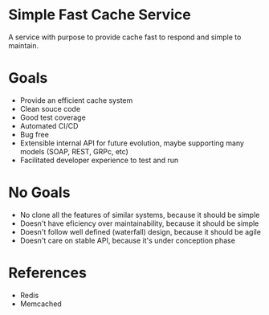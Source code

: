 # Simple Fast Cache Service

A service with purpose to provide cache fast to respond and simple to maintain.

# Goals

* Provide an efficient cache system
* Clean souce code
* Good test coverage
* Automated CI/CD
* Bug free
* Extensible internal API for future evolution, maybe supporting many models (SOAP, REST, GRPc, etc)
* Facilitated developer experience to test and run

# No Goals

* No clone all the features of similar systems, because it should be simple
* Doesn't have eficiency over maintainability, because it should be simple
* Doesn't follow well defined (waterfall) design, because it should be agile
* Doesn't care on stable API, because it's under conception phase

# References

* Redis
* Memcached

